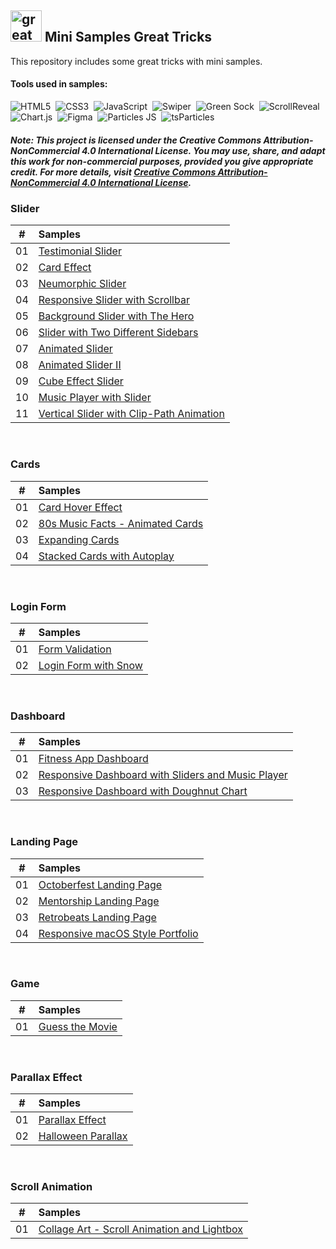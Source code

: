 ## <img src="https://user-images.githubusercontent.com/13468728/233831804-0f5c7ee5-d654-4c13-9c77-a5bd6dc4fe74.jpg" title="great tricks" alt="great tricks" width="50" height="50"/> Mini Samples Great Tricks

This repository includes some great tricks with mini samples.

#### Tools used in samples:

![HTML5](https://img.shields.io/badge/-HTML5-E34F26?style=for-the-badge&logo=html5&logoColor=white)&nbsp;
![CSS3](https://img.shields.io/badge/-CSS3-1572B6?style=for-the-badge&logo=css3)&nbsp;
![JavaScript](https://img.shields.io/badge/Javascript-F7DF1E.svg?style=for-the-badge&logo=javascript&logoColor=black)&nbsp;
![Swiper](https://img.shields.io/badge/swiper%20js-4287F5?style=for-the-badge&logo=swiper&logoColor=white)&nbsp;
![Green Sock](https://img.shields.io/badge/green%20sock-88CE02?style=for-the-badge&logo=greensock&logoColor=white)&nbsp;
![ScrollReveal](https://img.shields.io/badge/scrollreveal-8B49B8?style=for-the-badge&logo=scrollreveal&logoColor=white)&nbsp;
![Chart.js](https://img.shields.io/badge/chart.js-F5788D.svg?style=for-the-badge&logo=chart.js&logoColor=white)&nbsp;
![Figma](https://img.shields.io/badge/figma-6600CC.svg?style=for-the-badge&logo=figma&logoColor=white)&nbsp;
![Particles JS](https://img.shields.io/badge/particles%20js-10135E?style=for-the-badge&logo=particlejs&logoColor=white)&nbsp;
![tsParticles](https://img.shields.io/badge/tsParticles-262852?style=for-the-badge&logo=particlejs&logoColor=white)&nbsp;

##### Note: This project is licensed under the Creative Commons Attribution-NonCommercial 4.0 International License. You may use, share, and adapt this work for non-commercial purposes, provided you give appropriate credit. For more details, visit [Creative Commons Attribution-NonCommercial 4.0 International License](https://creativecommons.org/licenses/by-nc/4.0/).  

### Slider

|  #  | Samples                                                                                                                                |
| :-: | :------------------------------------------------------------------------------------------------------------------------------------- |
| 01  | [Testimonial Slider](https://github.com/ecemgo/mini-samples-great-tricks/tree/main/testimonial-slider-v1)                              |
| 02  | [Card Effect](https://github.com/ecemgo/mini-samples-great-tricks/tree/main/card-effect)                                               |
| 03  | [Neumorphic Slider](https://github.com/ecemgo/mini-samples-great-tricks/tree/main/neumorphic-slider)                                   |
| 04  | [Responsive Slider with Scrollbar](https://github.com/ecemgo/mini-samples-great-tricks/tree/main/responsive-slider-with-scrollbar)     |
| 05  | [Background Slider with The Hero](https://github.com/ecemgo/mini-samples-great-tricks/tree/main/background-slider-with-the-hero)       |
| 06  | [Slider with Two Different Sidebars](https://github.com/ecemgo/mini-samples-great-tricks/tree/main/slider-with-two-different-sidebars) |
| 07  | [Animated Slider](https://github.com/ecemgo/mini-samples-great-tricks/tree/main/animated-slider)                                       |
| 08  | [Animated Slider II](https://github.com/ecemgo/mini-samples-great-tricks/tree/main/animated-slider-2)                                  |
| 09  | [Cube Effect Slider](https://github.com/ecemgo/mini-samples-great-tricks/tree/main/cube-effect-slider)                                 |
| 10  | [Music Player with Slider](https://github.com/ecemgo/mini-samples-great-tricks/tree/main/music-player-with-slider)                     |
| 11  | [Vertical Slider with Clip-Path Animation](https://github.com/ecemgo/mini-samples-great-tricks/tree/main/vertical-slider-with-clip-path-animation)                     |

<br>

### Cards

|  #  | Samples                                                                                                                  |
| :-: | :----------------------------------------------------------------------------------------------------------------------- |
| 01  | [Card Hover Effect](https://github.com/ecemgo/mini-samples-great-tricks/tree/main/card-hover-effect)                     |
| 02  | [80s Music Facts - Animated Cards](https://github.com/ecemgo/mini-samples-great-tricks/tree/main/80s-music-fact)         |
| 03  | [Expanding Cards](https://github.com/ecemgo/mini-samples-great-tricks/tree/main/expanding-cards)                         |
| 04  | [Stacked Cards with Autoplay](https://github.com/ecemgo/mini-samples-great-tricks/tree/main/stacked-cards-with-autoplay) |

<br>

### Login Form

|  #  | Samples                                                                                                     |
| :-: | :---------------------------------------------------------------------------------------------------------- |
| 01  | [Form Validation](https://github.com/ecemgo/mini-samples-great-tricks/tree/main/clientside-form-validation) |
| 02  | [Login Form with Snow](https://github.com/ecemgo/mini-samples-great-tricks/tree/main/login-form-with-snow)  |

<br>

### Dashboard

|  #  | Samples                                                                                                                                 |
| :-: | :-------------------------------------------------------------------------------------------------------------------------------------- |
| 01  | [Fitness App Dashboard](https://github.com/ecemgo/mini-samples-great-tricks/tree/main/fitness-app-dashboard)                            |
| 02  | [Responsive Dashboard with Sliders and Music Player](https://github.com/ecemgo/mini-samples-great-tricks/tree/main/music-app-dashboard) |
| 03  | [Responsive Dashboard with Doughnut Chart](https://github.com/ecemgo/mini-samples-great-tricks/tree/main/event-dashboard)               |

<br>

### Landing Page

|  #  | Samples                                                                                                                 |
| :-: | :---------------------------------------------------------------------------------------------------------------------- |
| 01  | [Octoberfest Landing Page](https://github.com/ecemgo/mini-samples-great-tricks/tree/main/octoberfest-landing-page)      |
| 02  | [Mentorship Landing Page](https://github.com/ecemgo/mini-samples-great-tricks/tree/main/mentorship-landing-page)        |
| 03  | [Retrobeats Landing Page](https://github.com/ecemgo/mini-samples-great-tricks/tree/main/retrobeats-landing-page)        |
| 04  | [Responsive macOS Style Portfolio](https://github.com/ecemgo/mini-samples-great-tricks/tree/main/macos-style-portfolio) |

<br>

### Game

|  #  | Samples                                                                                          |
| :-: | :----------------------------------------------------------------------------------------------- |
| 01  | [Guess the Movie](https://github.com/ecemgo/mini-samples-great-tricks/tree/main/guess-the-movie) |

<br>

### Parallax Effect

|  #  | Samples                                                                                                |
| :-: | :----------------------------------------------------------------------------------------------------- |
| 01  | [Parallax Effect](https://github.com/ecemgo/mini-samples-great-tricks/tree/main/parallax-effect)       |
| 02  | [Halloween Parallax](https://github.com/ecemgo/mini-samples-great-tricks/tree/main/halloween-parallax) |

<br>

### Scroll Animation

|  #  | Samples                                                                                                                  |
| :-: | :----------------------------------------------------------------------------------------------------------------------- |
| 01  | [Collage Art - Scroll Animation and Lightbox](https://github.com/ecemgo/mini-samples-great-tricks/tree/main/collage-art) |

